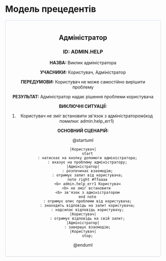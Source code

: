 # Модель прецедентів

<center style="
    border-radius:4px;
    border: 1px solid #cfd7e6;
    box-shadow: 0 1px 3px 0 rgba(89,105,129,.05), 0 1px 1px 0 rgba(0,0,0,.025);
    padding: 1em;"
>

## Адміністратор

### **ID: ADMIN.HELP**

**НАЗВА:** Виклик адміністратора

**УЧАСНИКИ:** Користувач, Адміністратор

**ПЕРЕДУМОВИ:** Користувач не може самостійно вирішити проблему

**РЕЗУЛЬТАТ:** Адміністратор надає рішення проблеми користувача

**ВИКЛЮЧНІ СИТУАЦІЇ:**

1. Користувач не зміг встановити зв'язок з адміністратором(код помилки: admin.help_err1)

**ОСНОВНИЙ СЦЕНАРІЙ:**

@startuml

    |Користувач|
        start
        : натискає на кнопку допомоги адміністратора;
        : вказує на проблему адміністратору;
    |Адміністратор|
        : розпочинає взаємодію;
        : отримує запит від користувача;
        note right #ffaaaa
        <b> admin.help_err1 Користувач
        <b> не зміг встановити 
        <b> зв'язок з адміністратором
        end note
        : отримує опис проблеми від користувача;
        : знаходить відповідь на запит користувача;
        : надсилає відповідь користувачу;
    |Користувач|
        : отримує відповідь на свій запит;
    |Адміністратор|
        : завершує взаємодію;
    |Користувач|
        stop;
@enduml


</center>

